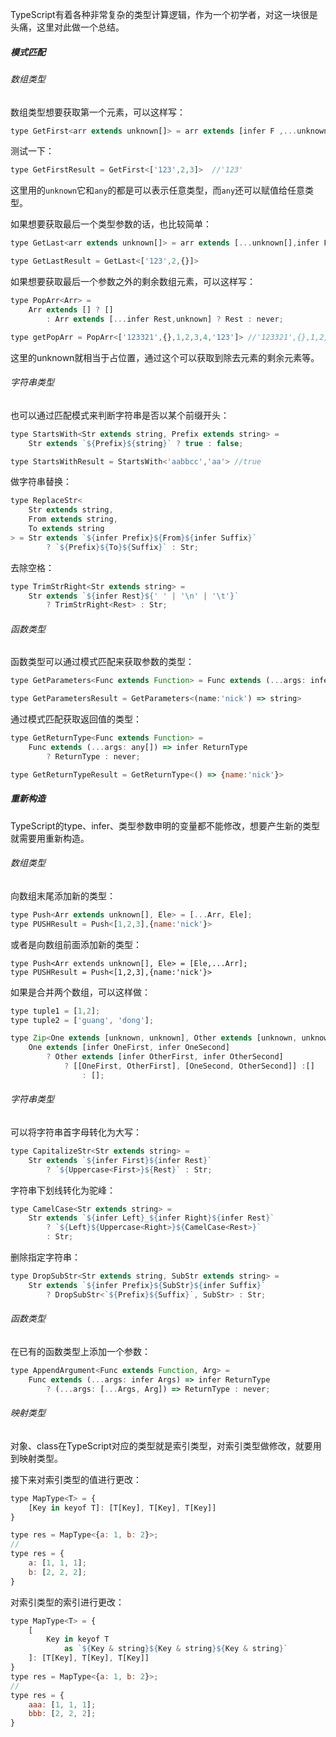 TypeScript有着各种非常复杂的类型计算逻辑，作为一个初学者，对这一块很是头痛，这里对此做一个总结。

##### 模式匹配

###### 数组类型

数组类型想要获取第一个元素，可以这样写：

```javascript
type GetFirst<arr extends unknown[]> = arr extends [infer F ,...unknown[]] ? F :never;
```

测试一下：

```javascript
type GetFirstResult = GetFirst<['123',2,3]>  //'123'
```

这里用的`unknown`它和`any`的都是可以表示任意类型，而`any`还可以赋值给任意类型。

如果想要获取最后一个类型参数的话，也比较简单：

```javascript
type GetLast<arr extends unknown[]> = arr extends [...unknown[],infer F] ? F :never;

type GetLastResult = GetLast<['123',2,{}]>
```

如果想要获取最后一个参数之外的剩余数组元素，可以这样写：

```javascript
type PopArr<Arr> = 
    Arr extends [] ? [] 
        : Arr extends [...infer Rest,unknown] ? Rest : never;

type getPopArr = PopArr<['123321',{},1,2,3,4,'123']> //'123321',{},1,2,3,4,
```

这里的unknown就相当于占位置，通过这个可以获取到除去元素的剩余元素等。

###### 字符串类型

也可以通过匹配模式来判断字符串是否以某个前缀开头：

```javascript
type StartsWith<Str extends string, Prefix extends string> = 
    Str extends `${Prefix}${string}` ? true : false;

type StartsWithResult = StartsWith<'aabbcc','aa'> //true
```

做字符串替换：

```javascript
type ReplaceStr<
    Str extends string,
    From extends string,
    To extends string
> = Str extends `${infer Prefix}${From}${infer Suffix}` 
        ? `${Prefix}${To}${Suffix}` : Str;
```

去除空格：

```javascript
type TrimStrRight<Str extends string> = 
    Str extends `${infer Rest}${' ' | '\n' | '\t'}` 
        ? TrimStrRight<Rest> : Str;
```

###### 函数类型

函数类型可以通过模式匹配来获取参数的类型：

```javascript
type GetParameters<Func extends Function> = Func extends (...args: infer Args) => unknown ? Args : never;

type GetParametersResult = GetParameters<(name:'nick') => string>
```

通过模式匹配获取返回值的类型：

```javascript
type GetReturnType<Func extends Function> = 
    Func extends (...args: any[]) => infer ReturnType 
        ? ReturnType : never;

type GetReturnTypeResult = GetReturnType<() => {name:'nick'}>
```

##### 重新构造

TypeScript的type、infer、类型参数申明的变量都不能修改，想要产生新的类型就需要用重新构造。

###### 数组类型

向数组末尾添加新的类型：

```javascript
type Push<Arr extends unknown[], Ele> = [...Arr, Ele];
type PUSHResult = Push<[1,2,3],{name:'nick'}>
```

或者是向数组前面添加新的类型：

```
type Push<Arr extends unknown[], Ele> = [Ele,...Arr];
type PUSHResult = Push<[1,2,3],{name:'nick'}>
```

如果是合并两个数组，可以这样做：

```javascript
type tuple1 = [1,2];
type tuple2 = ['guang', 'dong'];
```



```javascript
type Zip<One extends [unknown, unknown], Other extends [unknown, unknown]> = 
    One extends [infer OneFirst, infer OneSecond]
        ? Other extends [infer OtherFirst, infer OtherSecond]
            ? [[OneFirst, OtherFirst], [OneSecond, OtherSecond]] :[] 
                : [];
```



###### 字符串类型

可以将字符串首字母转化为大写：

```javascript
type CapitalizeStr<Str extends string> = 
    Str extends `${infer First}${infer Rest}` 
        ? `${Uppercase<First>}${Rest}` : Str;
```

字符串下划线转化为驼峰：

```javascript
type CamelCase<Str extends string> = 
    Str extends `${infer Left}_${infer Right}${infer Rest}`
        ? `${Left}${Uppercase<Right>}${CamelCase<Rest>}`
        : Str;
```

删除指定字符串：

```javascript
type DropSubStr<Str extends string, SubStr extends string> = 
    Str extends `${infer Prefix}${SubStr}${infer Suffix}` 
        ? DropSubStr<`${Prefix}${Suffix}`, SubStr> : Str;
```

###### 函数类型

在已有的函数类型上添加一个参数：

```javascript
type AppendArgument<Func extends Function, Arg> = 
    Func extends (...args: infer Args) => infer ReturnType 
        ? (...args: [...Args, Arg]) => ReturnType : never;
```

###### 映射类型

对象、class在TypeScript对应的类型就是索引类型，对索引类型做修改，就要用到映射类型。

接下来对索引类型的值进行更改：

```javascript
type MapType<T> = {
    [Key in keyof T]: [T[Key], T[Key], T[Key]]
}

type res = MapType<{a: 1, b: 2}>;
//
type res = {
    a: [1, 1, 1];
    b: [2, 2, 2];
}
```

对索引类型的索引进行更改：

```javascript
type MapType<T> = {
    [
        Key in keyof T 
            as `${Key & string}${Key & string}${Key & string}`
    ]: [T[Key], T[Key], T[Key]]
}
type res = MapType<{a: 1, b: 2}>;
//
type res = {
    aaa: [1, 1, 1];
    bbb: [2, 2, 2];
}

```





































